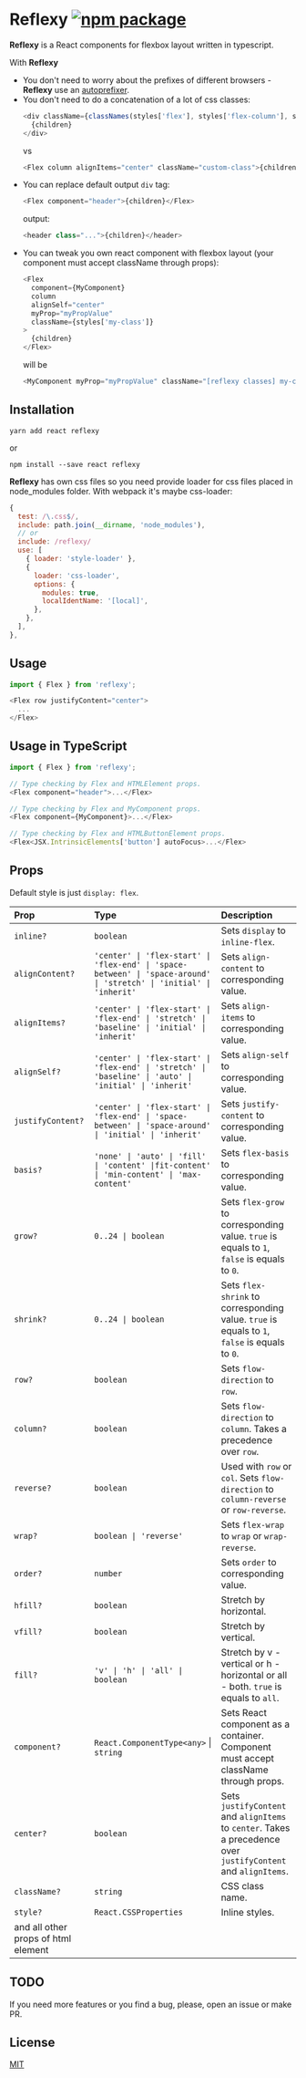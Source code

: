 # Reflexy [![npm package](https://img.shields.io/npm/v/reflexy.svg?style=flat-square)](https://www.npmjs.org/package/reflexy)

**Reflexy** is a React components for flexbox layout written in typescript.

With **Reflexy**
* You don't need to worry about the prefixes of different browsers - **Reflexy** use an [autoprefixer](https://github.com/postcss/autoprefixer).
* You don't need to do a concatenation of a lot of css classes:
  ```js
  <div className={classNames(styles['flex'], styles['flex-column'], styles['flex-align-center'], ...)}>
    {children}
  </div>
  ```
  vs
  ```js
  <Flex column alignItems="center" className="custom-class">{children}</Flex>
  ```
* You can replace default output `div` tag:
  ```js
  <Flex component="header">{children}</Flex>
  ```
  output:
  ```js
  <header class="...">{children}</header>
  ```
* You can tweak you own react component with flexbox layout (your component must accept className through props):
  ```js
  <Flex
    component={MyComponent}
    column
    alignSelf="center"
    myProp="myPropValue"
    className={styles['my-class']}
  >
    {children}
  </Flex>
  ```
  will be
  ```js
  <MyComponent myProp="myPropValue" className="[reflexy classes] my-class">{children}</MyComponent>
  ```

## Installation

```
yarn add react reflexy
```
or
```
npm install --save react reflexy
```

**Reflexy** has own css files so you need provide loader for css files placed in node_modules folder. With webpack it's maybe css-loader:
```js
{
  test: /\.css$/,
  include: path.join(__dirname, 'node_modules'),
  // or
  include: /reflexy/
  use: [
    { loader: 'style-loader' },
    {
      loader: 'css-loader',
      options: {
        modules: true,
        localIdentName: '[local]',
      },
    },
  ],
},
```

## Usage

```js
import { Flex } from 'reflexy';

<Flex row justifyContent="center">
  ...
</Flex>
```

## Usage in TypeScript

```ts
import { Flex } from 'reflexy';

// Type checking by Flex and HTMLElement props.
<Flex component="header">...</Flex>

// Type checking by Flex and MyComponent props.
<Flex component={MyComponent}>...</Flex>

// Type checking by Flex and HTMLButtonElement props.
<Flex<JSX.IntrinsicElements['button'] autoFocus>...</Flex>
```

## Props

Default style is just `display: flex`.

| Prop | Type | Description |
|:---|:---|:---|
| `inline?` | `boolean` | Sets `display` to `inline-flex`.|
| `alignContent?` | `'center' \| 'flex-start' \| 'flex-end' \| 'space-between' \| 'space-around' \| 'stretch' \| 'initial' \| 'inherit'` | Sets `align-content` to corresponding value. |
| `alignItems?` | `'center' \| 'flex-start' \| 'flex-end' \| 'stretch' \| 'baseline' \| 'initial' \| 'inherit'` | Sets `align-items` to corresponding value. |
| `alignSelf?` | `'center' \| 'flex-start' \| 'flex-end' \| 'stretch' \| 'baseline' \| 'auto' \| 'initial' \| 'inherit'` | Sets `align-self` to corresponding value. |
| `justifyContent?` | `'center' \| 'flex-start' \| 'flex-end' \| 'space-between' \| 'space-around' \| 'initial' \| 'inherit'` | Sets `justify-content` to corresponding value. |
| `basis?` | `'none' \| 'auto' \| 'fill' \| 'content' \|fit-content' \| 'min-content' \| 'max-content'` | Sets `flex-basis` to corresponding value. |
| `grow?` | `0..24 \| boolean` | Sets `flex-grow` to corresponding value. `true` is equals to `1`, `false` is equals to `0`. |
| `shrink?` | `0..24 \| boolean` | Sets `flex-shrink` to corresponding value. `true` is equals to `1`, `false` is equals to `0`. |
| `row?` | `boolean` | Sets `flow-direction` to `row`. |
| `column?` | `boolean` | Sets `flow-direction` to `column`. Takes a precedence over `row`. |
| `reverse?` | `boolean` | Used with `row` or `col`. Sets `flow-direction` to `column-reverse` or `row-reverse`. |
| `wrap?` | `boolean \| 'reverse'` | Sets `flex-wrap` to `wrap` or `wrap-reverse`. |
| `order?` | `number` | Sets `order` to corresponding value. |
| `hfill?` | `boolean` | Stretch by horizontal. |
| `vfill?` | `boolean` | Stretch by vertical. |
| `fill?` | `'v' \| 'h' \| 'all' \| boolean` | Stretch by v - vertical or h - horizontal or all - both. `true` is equals to `all`. |
| `component?` | `React.ComponentType<any>` \| `string` | Sets React component as a container. Component must accept className through props. |
| `center?` | `boolean` | Sets `justifyContent` and `alignItems` to  `center`. Takes a precedence over `justifyContent` and `alignItems`. |
| `className?` | `string` | CSS class name. |
| `style?` | `React.CSSProperties` | Inline styles. |
| and all other props of html element |

## TODO

If you need more features or you find a bug, please, open an issue or make PR.

## License

[MIT](https://opensource.org/licenses/mit-license.php)
